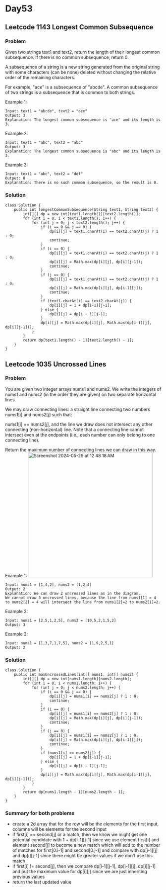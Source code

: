 # Day53
## Leetcode 1143 Longest Common Subsequence
### Problem
Given two strings text1 and text2, return the length of their longest common subsequence. If there is no common subsequence, return 0.

A subsequence of a string is a new string generated from the original string with some characters (can be none) deleted without changing the relative order of the remaining characters.

For example, "ace" is a subsequence of "abcde".
A common subsequence of two strings is a subsequence that is common to both strings.

 

Example 1:
```
Input: text1 = "abcde", text2 = "ace" 
Output: 3  
Explanation: The longest common subsequence is "ace" and its length is 3.
```
Example 2:
```
Input: text1 = "abc", text2 = "abc"
Output: 3
Explanation: The longest common subsequence is "abc" and its length is 3.
```
Example 3:
```
Input: text1 = "abc", text2 = "def"
Output: 0
Explanation: There is no such common subsequence, so the result is 0.
```

### Solution
```
class Solution {
    public int longestCommonSubsequence(String text1, String text2) {
        int[][] dp = new int[text1.length()][text2.length()];
        for (int i = 0; i < text1.length(); i++) {
            for (int j = 0; j < text2.length(); j++) {
                if (i == 0 && j == 0) {
                    dp[i][j] = text1.charAt(i) == text2.charAt(j) ? 1 : 0;
                    continue;
                }
                if (i == 0) {
                    dp[i][j] = text1.charAt(i) == text2.charAt(j) ? 1 : 0;
                    dp[i][j] = Math.max(dp[i][j], dp[i][j-1]);
                    continue;
                }
                if (j == 0) {
                    dp[i][j] = text1.charAt(i) == text2.charAt(j) ? 1 : 0;
                    dp[i][j] = Math.max(dp[i][j], dp[i-1][j]);
                    continue;
                }
                if (text1.charAt(i) == text2.charAt(j)) {
                    dp[i][j] = 1 + dp[i-1][j-1];
                } else {
                    dp[i][j] = dp[i - 1][j-1];
                }
                dp[i][j] = Math.max(dp[i][j], Math.max(dp[i-1][j], dp[i][j-1])); 
            }
        }
        return dp[text1.length() - 1][text2.length() - 1];
    }
}
```


## Leetcode 1035 Uncrossed Lines
### Problem
You are given two integer arrays nums1 and nums2. We write the integers of nums1 and nums2 (in the order they are given) on two separate horizontal lines.

We may draw connecting lines: a straight line connecting two numbers nums1[i] and nums2[j] such that:

nums1[i] == nums2[j], and
the line we draw does not intersect any other connecting (non-horizontal) line.
Note that a connecting line cannot intersect even at the endpoints (i.e., each number can only belong to one connecting line).

Return the maximum number of connecting lines we can draw in this way.
Example 1:
<img width="402" alt="Screenshot 2024-05-29 at 12 48 18 AM" src="https://github.com/nancyyang277/Leetcode-daily/assets/165972977/c390c489-7fde-48d9-bbb5-bc156a4806a2">

```
Input: nums1 = [1,4,2], nums2 = [1,2,4]
Output: 2
Explanation: We can draw 2 uncrossed lines as in the diagram.
We cannot draw 3 uncrossed lines, because the line from nums1[1] = 4 to nums2[2] = 4 will intersect the line from nums1[2]=2 to nums2[1]=2.
```
Example 2:
```
Input: nums1 = [2,5,1,2,5], nums2 = [10,5,2,1,5,2]
Output: 3
```
Example 3:
```
Input: nums1 = [1,3,7,1,7,5], nums2 = [1,9,2,5,1]
Output: 2
```

### Solution
```
class Solution {
    public int maxUncrossedLines(int[] nums1, int[] nums2) {
        int[][] dp = new int[nums1.length][nums2.length];
        for (int i = 0; i < nums1.length; i++) {
            for (int j = 0; j < nums2.length; j++) {
                if (i == 0 && j == 0) {
                    dp[i][j] = nums1[i] == nums2[j] ? 1 : 0;
                    continue;
                }
                if (i == 0) {
                    dp[i][j] = nums1[i] == nums2[j] ? 1 : 0;
                    dp[i][j] = Math.max(dp[i][j], dp[i][j-1]);
                    continue;
                }
                if (j == 0) {
                    dp[i][j] = nums1[i] == nums2[j] ? 1 : 0;
                    dp[i][j] = Math.max(dp[i][j], dp[i-1][j]);
                    continue;
                }
                if (nums1[i] == nums2[j]) {
                    dp[i][j] = 1 + dp[i-1][j-1];
                } else {
                    dp[i][j] = dp[i - 1][j-1];
                }
                dp[i][j] = Math.max(dp[i][j], Math.max(dp[i-1][j], dp[i][j-1])); 
            }
        }
        return dp[nums1.length - 1][nums2.length - 1];
    }
}
```

### Summary for both problems
- create a 2d array that for the row will be the elements for the first input, columns will be elements for the second input
- if first[i] == second[j] or a match, then we know we might get one potential candidate with 1 + dp[i-1][j-1] since we use element first[i] and element second[j] to become a new match which will add to the number of matches for first[0:i-1] and second[0:j-1] and compare with dp[i-1][j] and dp[i][j-1] since there might be greater values if we don't use this match
- if first[i] != second[j], then we compare dp[i-1][j-1], dp[i-1][j], dp[i][j-1] and put the maximum value for dp[i][j] since we are just inheriting previous values
- return the last updated value


